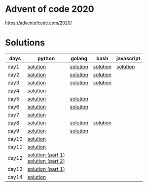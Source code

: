 

# Advent of code 2020

https://adventofcode.com/2020/

# Solutions

| days  | python  |  golang  | bash | javascript  |
|---|---|---|---|---|
| day1  | [solution](https://github.com/skyying/adventOfCode2020/blob/master/src/days/day1/1.py)  | [solution](https://github.com/skyying/adventOfCode2020/blob/master/src/days/day1/1.go)  | [solution](https://github.com/skyying/adventOfCode2020/blob/master/src/days/day1/1.sh) | [solution](https://github.com/skyying/adventOfCode2020/blob/master/src/days/day1/1.js)  |
| day2  | [solution](https://github.com/skyying/adventOfCode2020/blob/master/src/days/day2/1.py)  | [solution](https://github.com/skyying/adventOfCode2020/blob/master/src/days/day2/1.go)  | [solution](https://github.com/skyying/adventOfCode2020/blob/master/src/days/day2/1.sh)   |  |
| day3  | [solution](https://github.com/skyying/adventOfCode2020/blob/master/src/days/day3/1.py)  | [solution](https://github.com/skyying/adventOfCode2020/blob/master/src/days/day3/1.go)  | [solution](https://github.com/skyying/adventOfCode2020/blob/master/src/days/day3/1.sh)  |  |
| day4  | [solution](https://github.com/skyying/adventOfCode2020/blob/master/src/days/day4/1.py)  |   |   |  |
| day5  | [solution](https://github.com/skyying/adventOfCode2020/blob/master/src/days/day5/1.py)  | [solution](https://github.com/skyying/adventOfCode2020/blob/master/src/days/day5/1.go)  |   |  |
| day6  | [solution](https://github.com/skyying/adventOfCode2020/blob/master/src/days/day6/1.py)  | [solution](https://github.com/skyying/adventOfCode2020/blob/master/src/days/day6/1.go)  |   |  |
| day7  | [solution](https://github.com/skyying/adventOfCode2020/blob/master/src/days/day7/1.py)  |   |   |  |
| day8  | [solution](https://github.com/skyying/adventOfCode2020/blob/master/src/days/day8/1.py)  | [solution](https://github.com/skyying/adventOfCode2020/blob/master/src/days/day8/1.go)  | [solution](https://github.com/skyying/adventOfCode2020/blob/master/src/days/day8/1.sh)   |  |
| day9  | [solution](https://github.com/skyying/adventOfCode2020/blob/master/src/days/day9/1.py)  |  [solution](https://github.com/skyying/adventOfCode2020/blob/master/src/days/day9/1.go) |   |  |
| day10 | [solution](https://github.com/skyying/adventOfCode2020/blob/master/src/days/day10/1.py)  |   |   |  |
| day11 | [solution](https://github.com/skyying/adventOfCode2020/blob/master/src/days/day11/1.py)  |   |   |  |
| day12 | [solution (part 1)](https://github.com/skyying/adventOfCode2020/blob/master/src/days/day12/1.py) <br/> [solution (part 2)](https://github.com/skyying/adventOfCode2020/blob/master/src/days/day12/2.py)  |   |   |  |
| day13 | [solution (part 1)](https://github.com/skyying/adventOfCode2020/blob/master/src/days/day13/1.py) |   |   |  |
| day14 | [solution](https://github.com/skyying/adventOfCode2020/blob/master/src/days/day14/1.py) |   |   |  |
